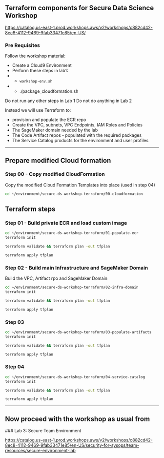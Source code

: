 ## Terraform components for Secure Data Science Workshop

https://catalog.us-east-1.prod.workshops.aws/v2/workshops/c882cd42-8ec8-4112-9469-9fab33471e85/en-US/



### Pre Requisites

Follow the workshop material: 

* Create a Cloud9 Environment
* Perform these steps in lab1:
* * `workshop-env.sh`
* * ./package_cloudformation.sh 
  

Do not run any other steps in Lab 1 
Do not do anything in Lab 2

Instead we will use Terraform to:

* provision and populate the ECR repo
* Create the VPC, subnets, VPC Endpoints, IAM Roles and Policies
* The SageMaker domain needed by the lab
* The Code Artifact repos - populated with the required packages
* The Service Catalog products for the environment and user profiles

----

## Prepare modified Cloud formation

### Step 00 - Copy modified CloudFormation

Copy the modified Cloud Formation Templates into place (used in step 04) 

```bash
cd ~/environment/secure-ds-workshop-terraform/00-cloudformation
```

## Terraform steps

### Step 01 - Build private ECR and load custom image

```bash
cd ~/environment/secure-ds-workshop-terraform/01-populate-ecr
terraform init
```
```bash
terraform validate && terraform plan -out tfplan 
```
```bash
terraform apply tfplan
```


### Step 02 - Build main Infrastructure and SageMaker Domain

Build the VPC, Artifact rpo and SageMaker Domain

```bash
cd ~/environment/secure-ds-workshop-terraform/02-infra-domain
terraform init
```
```bash
terraform validate && terraform plan -out tfplan 
```
```bash
terraform apply tfplan
```



### Step 03
```bash
cd ~/environment/secure-ds-workshop-terraform/03-populate-artifacts
terraform init
```
```bash
terraform validate && terraform plan -out tfplan 
```
```bash
terraform apply tfplan
```


### Step 04

```bash
cd ~/environment/secure-ds-workshop-terraform/04-service-catalog
terraform init
```
```bash
terraform validate && terraform plan -out tfplan 
```
```bash
terraform apply tfplan
```

-----

## Now proceed with the workshop as usual from 

### Lab 3: Secure Team Environment

https://catalog.us-east-1.prod.workshops.aws/v2/workshops/c882cd42-8ec8-4112-9469-9fab33471e85/en-US/security-for-sysops/team-resources/secure-environment-lab


